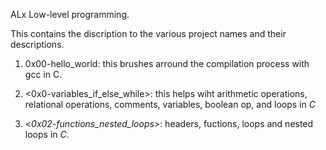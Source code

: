 ALx Low-level programming.

This contains the discription to the various project names and their descriptions.


1. 0x00-hello_world: this brushes arround the compilation process with gcc in C.

2. <0x0-variables_if_else_while>: this helps wiht arithmetic operations, relational operations, comments, variables, boolean op, and loops in *C*

3. <*0x02-functions_nested_loops*>: headers, fuctions, loops and nested loops in *C*.

